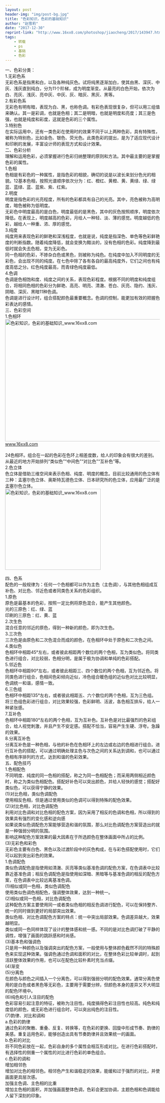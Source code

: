 ```yaml
---
layout: post
header-img: "img/post-bg.jpg"
title: "色彩知识，色彩的基础知识"
author: "赵雪莉"
date: "2017-12-30"
reprint-link: "http://www.16xx8.com/photoshop/jiaocheng/2017/143947.html"
tags:
    - 转载
    - ps
    - 基础
    - 色彩
---
```

<p>
一、色彩分类：<br>
1.无彩色系<br>
无彩色系是指黑和白，以及各种纯灰色。试将纯黑逐渐加白，使其由黑、深灰、中灰、浅灰直到纯白，分为11个阶梯，成为明度渐变。从最亮的白色开始，依次为白、亮灰、浅灰、亮中灰、中灰、灰、暗灰、黑灰、黑等。<br>
2.有彩色系<br>
无彩色有明有暗，表现为白、黑，也称色调。有彩色表现很复杂，但可以用三组值来确认。其一是彩调，也就是色相；其二是明暗，也就是明度和亮度；其三是色强，也就是纯度和彩度，这就是色彩的三个属性。<br>
3.特别色<br>
在实际运用中，还有一类色彩在使用时的效果不同于以上两种色彩，具有特殊性，被称为特别色，比如金色、银色、荧光色。此类色彩的提出，是为了适应现代设计和印刷的发展，丰富设计师的表现方式和设计效果。<br>
二、色彩分析<br>
理解和运用色彩，必须掌握进行色彩归纳整理的原则和方法。其中最主要的是掌握色彩的属性。<br>
1.色相<br>
色相是有彩色的一种属性，是指色彩的相貌，确切的说是以波长来划分色光的相貌。12基本色相，按照光谱顺序依次分为：红、橙红、黄橙、黄、黄绿、绿、绿蓝、蓝绿、蓝、蓝紫、紫、红紫。<br>
2.明度<br>
明度是指色彩的光亮程度，所有的色彩都具有自己的光亮。其中，亮色被称为高明度，暗色被称为低明度。<br>
无彩色中明度最高的是白色，明度最低的是黑色，其中的灰色按照顺序，明度依次降低。在表现上，明度越高的色彩，月给人一种轻、淡、薄的感觉。明度越低的色彩，越给人一种重、浓、厚的感觉。<br>
3.纯度<br>
纯度用来表现色彩的鲜艳和深浅程度，也就是说，纯度是指深色、单色等色彩鲜艳度的判断指数。随着纯度降低，就会变换为黯淡的，没有色相的色彩。纯度降到最低时就会失去色相，变为无彩色。<br>
同一色相的色彩，不掺杂白色或黑色，则被称为纯色。在纯度中加入不同明度的无彩色，会出现不同的纯度。在七色中除了各有各自的最高纯度外，它们之间也有纯度高低之分。红色纯度最高，而青绿色纯度最低。<br>
4.色调<br>
色调是色相饱和度、纯度之间的关系，表现色彩程度。根据不同的明度和纯度组合，将相同色相的色彩分为鲜艳、高亮、明亮、清澈、苍白、灰亮、隐约、浅灰、阴暗、深灰、黑暗11种色调。<br>
色调是进行设计时，组合搭配颜色最重要概念。色调的控制，能更加有效的把握色彩表达的感情。<br>
三、色彩空间<br>
1.色相环<a class="datu" href="http://pic1.16xx8.com/allimg/170315/21312S516-0.jpg" title="色彩知识，色彩的基础知识" target="_blank"><img data-original="{{ "/img/post-img/21312S516-0.thumb.jpg"|prepend:baseurl }}" width="705" height="397" alt="色彩知识，色彩的基础知识_www.16xx8.com" original="http://pic.16xx8.com/allimg/170315/21312S516-0.thumb.jpg" style="display: inline;"><br>www.16xx8.com</a><br>
<br>
24色相环。组合在一起的色彩在色环上相差度数，给人的印象会有很大的差别。从最近的地方开始排列“类似色”“中间色”“对比色”“互补色”等。<br>
2.色立体<br>
色立体是借助三维空间来表示色相、纯度、明度的概念。目前比较通用的色立体有三种：孟塞尔色立体、奥斯特瓦德色立体、日本研究所的色立体，应用最广泛的是孟塞尔色立体。<br>
<img data-original="{{ "/img/post-img/21312S4Y-1.jpg"|prepend:baseurl }}" width="311" height="263" alt="色彩知识，色彩的基础知识_www.16xx8.com" original="http://pic.16xx8.com/allimg/170315/21312S4Y-1.jpg" style="display: inline;"><br>
<br>
四、色系<br>
配色的一般规律为：任何一个色相都可以作为主色（主色调），与其他色相组成互补色、对比色、邻近色或者同类色关系的色彩组织。<br>
1.原色<br>
原色是最基本的色彩，按照一定比例将原色混合，能产生其他颜色。<br>
光的三原色：红、绿、蓝<br>
印刷的三原色：红、黄、蓝<br>
2.次生色<br>
混合任意的邻近的原色，得到一种新的颜色，即为次生色。<br>
3.三次色<br>
三次色是由原色和二次色混合而成的颜色，在色相环中处于原色和二次色之间。<br>
4.类似色<br>
色相环中相距45°左右，或者彼此相距两个数位的两个色相，互为类似色。将同类色进行组合，对比较弱，色相分明，是属于极为协调和单纯的色彩搭配。<br>
5.邻近色<br>
色相环中相距90°左右，或者彼此相距三、四个数位的两个色相，互为邻近色。将同类色进行组合，色相间色彩倾向近似，冷色组合暖色组的近似色对比比较明显，色调统一和谐，感情一致。<br>
6.三色组<br>
色相环中相距135°左右，或者彼此相距五、六个数位的两个色相，互为三色组。将三色组色彩进行组合，对比效果较强，色彩鲜明、活波，各色相互排斥，给人一种紧张感。<br>
7.互补色<br>
色相环中相距180°左右的两个色相，互为互补色。互补色是对比最强烈的色彩组合，给人视觉刺激，并且产生不安定感。搭配不恰当，容易产生生硬、浮夸。急躁的效果。<br>
8.分离互补色<br>
分离互补色是一种色相，与他的补色在色相环上的左边或右边的色相进行组合。进行互补色的搭配，可以通过明确处理主色与次色之间的关系达到调和，也可以通过色相有序排列的方式，达到和谐的色彩效果。<br>
五、配色技巧<br>
1.色相配色<br>
不同明度、纯度的同一色相的搭配，称之为同一色相配色；而采用两侧相近颜色时，称之为类似色相配色。搭配好补色可以突出颜色，并给人轻快的感觉；搭配好类似色，可以获得宁静的效果。<br>
(1)对比色相，类似色调配色<br>
使用相反色相，但是通过使用类似的色调可以得到特殊的配色效果。<br>
(2)对比色相，对比色调配色<br>
利用对比色调和对比色相的配色方案，因为采用了相反的色调和色相，所以得到的效果具有强烈的变化感和逆向感<br>
如果说类似色调配色方案能够营造和谐的氛围，那么对比色调配色方案营造出的就是一种强弱分明的氛围。<br>
影响这种配色方案效果的最大因素在于所选颜色在整体画面中所占的比例。<br>
(3)无彩色和彩色<br>
无彩色主要有白色、黑色以及过渡阶段中的灰色构成，在与彩色搭配使用时，它们可以起到突出彩色的效果。<br>
1.色调配色<br>
类似色调配色是指使用如清澈、灰亮等类似基准色调的配色方案，在色调表中比较靠近基准色调；相反色调配色是指使用如深暗、黑暗等与基准色调的相反的配色方案，在色调表中比较远离基准色调。<br>
(1)相似或同一色相，类似色调配色<br>
使用类似色调色相配色，强调整体效果，达到一种统一。<br>
(2)相似或同一色相，对比色调配色<br>
这种配色方案主要使用同一或者类似色相的相反色调进行配色，可以在保持整齐、统一的同时做到更好的局部突出效果。<br>
类似色相、对比色调配色方案的特点：统一中突出局部效果。色调差异越大，效果越明显。<br>
类似或同一色同样体现了设计的整体感和统一感。不同的是对比色调打破了平静的调性，增强了画面的跳跃感和时尚感。<br>
(3)基本色和强调色<br>
只是用一种颜色以及强调突出的配色方案，一般使用与整体颜色截然不同的特殊颜色来实现这种效果。强调色通过色调和面积的对比，在整体色彩比较单调时，起到活跃整体效果的作用，也可以在配色比较朴素时充当点缀。<br>
(4)渐变<br>
(5)分离色<br>
在颜色与颜色之间插入一个分离色，可以得到强弱分明的配色效果。通常分离色使用的是白色或者黑色等无彩色，主要用于需要分辨，但颜色本身的差异又不大明显的配色环境中。<br>
(6)纯色和引人注目的配色<br>
色彩容易引起注意的特征，被称为注目性。纯度搞得色彩注目性也较高。纯色和纯度低的颜色，或无彩色进行组合时，可以突出纯色的注目性。<br>
(7)韵律、对比和调和<br>
a.色彩的韵律<br>
通过色彩的聚散、重叠、反复、转换等，在色彩的更换、回旋中形成节奏、韵律的美感。重复运用色彩，能够创造出具有节奏韵律并且效果统一的画面。<br>
b.色彩的对比<br>
将不同色彩放在一起，色彩自身的多个属性会相互形成对比。在进行色彩搭配时，有选择性的侧重一个属性的对比进行色彩的单色组合。<br>
c.色彩的调和<br>
增加相邻色<br>
增加对比色的相邻色。相邻色产生和谐稳定的效果，能缓和过于强烈的对比，并使画面更具层次感。<br>
加强主色调、主色相的比重<br>
增加主色相的面积，并加强画面整体色调，色彩会更加协调，主题色相和色调能给人留下深刻的印象。</p>